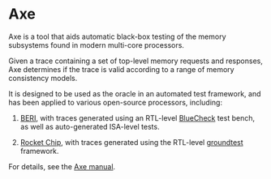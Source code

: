 # Axe

Axe is a tool that aids automatic black-box testing of the memory
subsystems found in modern multi-core processors.

Given a trace containing a set of top-level memory requests and
responses, Axe determines if the trace is valid according to a range
of memory consistency models.

It is designed to be used as the oracle in an automated test
framework, and has been applied to various open-source processors,
including:

1. [BERI](http://www.cl.cam.ac.uk/research/security/ctsrd/beri/),
with traces generated using an RTL-level
[BlueCheck](https://github.com/CTSRD-CHERI/bluecheck) test
bench, as well as auto-generated ISA-level tests.

2. [Rocket Chip](https://github.com/ucb-bar/rocket-chip), with traces
generated using the RTL-level
[groundtest](https://github.com/ucb-bar/rocket-chip/tree/master/src/main/scala/groundtest) framework.

For details, see the [Axe
manual](https://github.com/CTSRD-CHERI/axe/raw/master/doc/manual.pdf).

